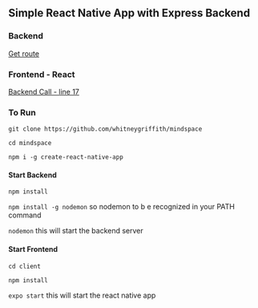 ## Simple React Native App with Express Backend 


### Backend

[Get route](/backend/index.js)

### Frontend - React

[Backend Call - line 17](../client/src/App.js)

### To Run

```git clone https://github.com/whitneygriffith/mindspace```

```cd mindspace```

```npm i -g create-react-native-app```

#### Start Backend

```npm install```

```npm install -g nodemon``` so nodemon  to  b e recognized in your PATH command

```nodemon``` this will start the backend server

#### Start Frontend

```cd client```

```npm install```

```expo start``` this will start the react native app


